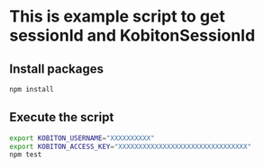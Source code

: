 # This is example script to get sessionId and KobitonSessionId

## Install packages

```sh
npm install
```

## Execute the script

```sh
export KOBITON_USERNAME="XXXXXXXXXX"
export KOBITON_ACCESS_KEY="XXXXXXXXXXXXXXXXXXXXXXXXXXXXXXXX"
npm test
```